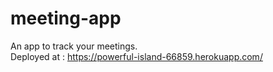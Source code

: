 # meeting-app
An app to track your meetings. <br>
Deployed at : https://powerful-island-66859.herokuapp.com/

